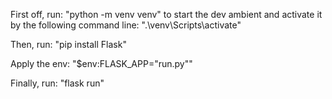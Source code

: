 First off, run: "python -m venv venv" to start the dev ambient and activate it by the following command line: ".\venv\Scripts\activate"

Then, run: "pip install Flask"

Apply the env: "$env:FLASK_APP="run.py""

Finally, run: "flask run"
